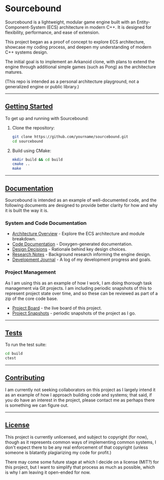 # Sourcebound

Sourcebound is a lightweight, modular game engine built with an Entity-Component-System (ECS) architecture in modern C++. It is designed for flexibility, performance, and ease of extension.

This project began as a proof of concept to explore ECS architecture, showcase my coding process, and deepen my understanding of modern C++ systems design.

The initial goal is to implement an Arkanoid clone, with plans to extend the engine through additional simple games (such as Pong) as the architecture matures.

(This repo is intended as a personal architecture playground, not a generalized engine or public library.)

---

## [Getting Started](#-getting-started)

To get up and running with Sourcebound:

1. Clone the repository:
   ```bash
   git clone https://github.com/yourname/sourcebound.git
   cd sourcebound
   ```
2. Build using CMake:
   ```bash
   mkdir build && cd build
   cmake ..
   make
   ```

---

## [Documentation](#-documentation)

Sourcebound is intended as an example of well-documented code, and the following documents are designed to provide better clarity for how and why it is built the way it is.
### System and Code Documentation

- [Architecture Overview](docs/architecture/project-sourcebound-overview-v2.jpg) - Explore the ECS architecture and module breakdown.
- [Code Documentation](https://spaceofjace.github.io/sourcebound/) - Doxygen-generated documentation.
- [Design Decisions](docs/decisions.md) - Rationale behind key design choices.
- [Research Notes](docs/research.md) - Background research informing the engine design.
- [Development Journal](docs/journal.md) - A log of my development progress and goals.

### Project Management 

As I am using this as an example of how I work, I am doing thorough task management via Git projects.  I am including periodic snapshots of this to represent project state over time, and so these can be reviewed as part of a zip of the core code base.

* [Project Board](https://github.com/users/spaceofjace/projects/4) - the live board of this project.
* [Project Snapshots](docs/project-management/) - periodic snapshots of the project as I go.

---

## [Tests](#-tests)

To run the test suite:
```bash
cd build
ctest
```

---

## [Contributing](#-contributing)

I am currently not seeking collaborators on this project as I largely intend it as an example of how I approach building code and systems; that said, if you do have an interest in the project, please contact me as perhaps there is something we can figure out.

---

## [License](#-license)

This project is currently unlicensed, and subject to copyright (for now), though as it represents common ways of implementing common systems, I don't expect there to be any real enforcement of that copyright (unless someone is blatantly plagiarizing my code for profit.)  

There may come some future stage at which I decide on a license (MIT?) for this project, but I want to simplify that process as much as possible, which is why I am leaving it open-ended for now.

